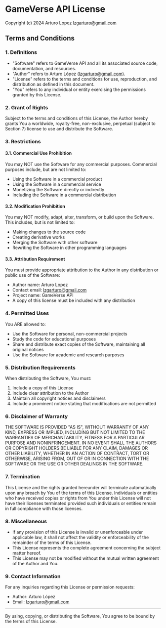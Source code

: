 # GameVerse API License

Copyright (c) 2024 Arturo Lopez <lzgarturo@gmail.com>

## Terms and Conditions

### 1. Definitions
- "Software" refers to GameVerse API and all its associated source code, documentation, and resources.
- "Author" refers to Arturo López (lzgarturo@gmail.com).
- "License" refers to the terms and conditions for use, reproduction, and distribution as defined in this document.
- "You" refers to any individual or entity exercising the permissions granted by this License.

### 2. Grant of Rights
Subject to the terms and conditions of this License, the Author hereby grants You a worldwide, royalty-free, non-exclusive, perpetual (subject to Section 7) license to use and distribute the Software.

### 3. Restrictions

#### 3.1. Commercial Use Prohibition
You may NOT use the Software for any commercial purposes. Commercial purposes include, but are not limited to:
- Using the Software in a commercial product
- Using the Software in a commercial service
- Monetizing the Software directly or indirectly
- Including the Software in a commercial distribution

#### 3.2. Modification Prohibition
You may NOT modify, adapt, alter, transform, or build upon the Software. This includes, but is not limited to:
- Making changes to the source code
- Creating derivative works
- Merging the Software with other software
- Rewriting the Software in other programming languages

#### 3.3. Attribution Requirement
You must provide appropriate attribution to the Author in any distribution or public use of the Software:
- Author name: Arturo Lopez
- Contact email: lzgarturo@gmail.com
- Project name: GameVerse API
- A copy of this license must be included with any distribution

### 4. Permitted Uses
You ARE allowed to:
- Use the Software for personal, non-commercial projects
- Study the code for educational purposes
- Share and distribute exact copies of the Software, maintaining all original notices
- Use the Software for academic and research purposes

### 5. Distribution Requirements
When distributing the Software, You must:
1. Include a copy of this License
2. Include clear attribution to the Author
3. Maintain all copyright notices and disclaimers
4. Include a prominent notice stating that modifications are not permitted

### 6. Disclaimer of Warranty
THE SOFTWARE IS PROVIDED "AS IS", WITHOUT WARRANTY OF ANY KIND, EXPRESS OR IMPLIED, INCLUDING BUT NOT LIMITED TO THE WARRANTIES OF MERCHANTABILITY, FITNESS FOR A PARTICULAR PURPOSE AND NONINFRINGEMENT. IN NO EVENT SHALL THE AUTHORS OR COPYRIGHT HOLDERS BE LIABLE FOR ANY CLAIM, DAMAGES OR OTHER LIABILITY, WHETHER IN AN ACTION OF CONTRACT, TORT OR OTHERWISE, ARISING FROM, OUT OF OR IN CONNECTION WITH THE SOFTWARE OR THE USE OR OTHER DEALINGS IN THE SOFTWARE.

### 7. Termination
This License and the rights granted hereunder will terminate automatically upon any breach by You of the terms of this License. Individuals or entities who have received copies or rights from You under this License will not have their licenses terminated provided such individuals or entities remain in full compliance with those licenses.

### 8. Miscellaneous
- If any provision of this License is invalid or unenforceable under applicable law, it shall not affect the validity or enforceability of the remainder of the terms of this License.
- This License represents the complete agreement concerning the subject matter hereof.
- This License may not be modified without the mutual written agreement of the Author and You.

### 9. Contact Information
For any inquiries regarding this License or permission requests:
- Author: Arturo López
- Email: lzgarturo@gmail.com

---

By using, copying, or distributing the Software, You agree to be bound by the terms of this License.
